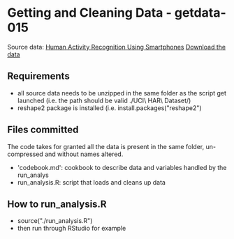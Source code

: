Getting and Cleaning Data - getdata-015
==========================================
Source data: [Human Activity Recognition Using Smartphones](http://archive.ics.uci.edu/ml/datasets/Human+Activity+Recognition+Using+Smartphones)
[Download the data](https://d396qusza40orc.cloudfront.net/getdata%2Fprojectfiles%2FUCI%20HAR%20Dataset.zip)

## Requirements
- all source data needs to be unzipped in the same folder as the script get launched (i.e. the path should be valid ./UCI\ HAR\ Dataset/)
- reshape2 package is installed (i.e. install.packages("reshape2")

## Files committed
The code takes for granted all the data is present in the same folder, un-compressed and without names altered.

- 'codebook.md': cookbook to describe data and variables handled by the run_analys
- run_analysis.R: script that loads and cleans up data

## How to run_analysis.R
- source("./run_analysis.R")
- then run through RStudio for example